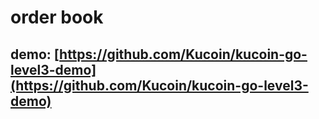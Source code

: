# order book

## demo: [https://github.com/Kucoin/kucoin-go-level3-demo](https://github.com/Kucoin/kucoin-go-level3-demo)
